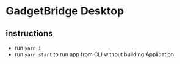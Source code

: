 # GadgetBridge Desktop

## instructions

- run `yarn i`
- run `yarn start` to run app from CLI without building Application

